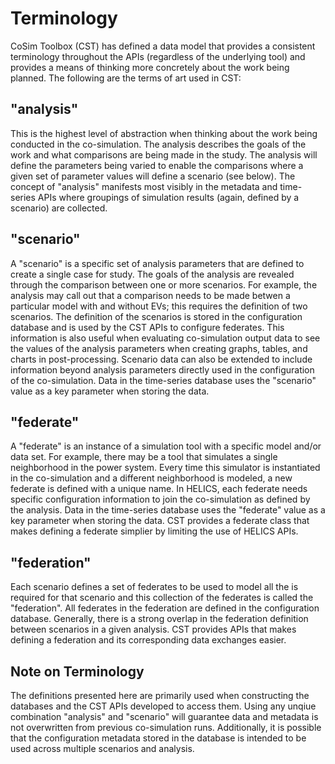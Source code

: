 # Terminology
CoSim Toolbox (CST) has defined a data model that provides a consistent terminology throughout the APIs (regardless of the underlying tool) and provides a means of thinking more concretely about the work being planned. The following are the terms of art used in CST:

## "analysis"
This is the highest level of abstraction when thinking about the work being conducted in the co-simulation. The analysis describes the goals of the work and what comparisons are being made in the study. The analysis will define the parameters being varied to enable the comparisons where a given set of parameter values will define a scenario (see below). The concept of "analysis" manifests most visibly in the metadata and time-series APIs where groupings of simulation results (again, defined by a scenario) are collected.

## "scenario"
A "scenario" is a specific set of analysis parameters that are defined to create a single case for study. The goals of the analysis are revealed through the comparison between one or more scenarios. For example, the analysis may call out that a comparison needs to be made betwen a particular model with and without EVs; this requires the definition of two scenarios. The definition of the scenarios is stored in the configuration database and is used by the CST APIs to configure federates. This information is also useful when evaluating co-simulation output data to see the values of the analysis parameters when creating graphs, tables, and charts in post-processing. Scenario data can also be extended to include information beyond analysis parameters directly used in the configuration of the co-simulation. Data in the time-series database uses the "scenario" value as a key parameter when storing the data.

## "federate"
A "federate" is an instance of a simulation tool with a specific model and/or data set. For example, there may be a tool that simulates a single neighborhood in the power system. Every time this simulator is instantiated in the co-simulation and a different neighborhood is modeled, a new federate is defined with a unique name. In HELICS, each federate needs specific configuration information to join the co-simulation as defined by the analysis. Data in the time-series database uses the "federate" value as a key parameter when storing the data. CST provides a federate class that makes defining a federate simplier by limiting the use of HELICS APIs.

## "federation"
Each scenario defines a set of federates to be used to model all the is required for that scenario and this collection of the federates is called the "federation". All federates in the federation are defined in the configuration database. Generally, there is a strong overlap in the federation definition between scenarios in a given analysis. CST provides APIs that makes defining a federation and its corresponding data exchanges easier.

## Note on Terminology
The definitions presented here are primarily used when constructing the databases and the CST APIs developed to access them. Using any unqiue combination "analysis" and "scenario" will guarantee data and metadata is not overwritten from previous co-simulation runs. Additionally, it is possible that the configuration metadata stored in the database is intended to be used across multiple scenarios and analysis.